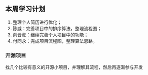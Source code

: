 ## 本周学习计划
1. 整理个人简历进行优化；
2. 陈威：完善项目中的排序算法，整理流程图；
3. 向晋虎：继续完善个人项目中的功能；
4. 付同永：完成项目流程图，整理算法思路。

### 开源项目
找几个比较有意义的开源小项目，并理解其流程，然后再逐渐参与开发


